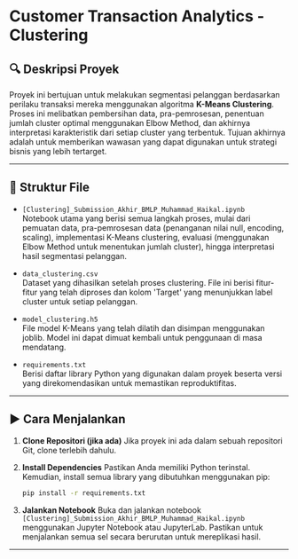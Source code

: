 # Customer Transaction Analytics - Clustering

## 🔍 Deskripsi Proyek

Proyek ini bertujuan untuk melakukan segmentasi pelanggan berdasarkan perilaku transaksi mereka menggunakan algoritma **K-Means Clustering**. Proses ini melibatkan pembersihan data, pra-pemrosesan, penentuan jumlah cluster optimal menggunakan Elbow Method, dan akhirnya interpretasi karakteristik dari setiap cluster yang terbentuk. Tujuan akhirnya adalah untuk memberikan wawasan yang dapat digunakan untuk strategi bisnis yang lebih tertarget.

---

## 📁 Struktur File

- `[Clustering]_Submission_Akhir_BMLP_Muhammad_Haikal.ipynb`  
  Notebook utama yang berisi semua langkah proses, mulai dari pemuatan data, pra-pemrosesan data (penanganan nilai null, encoding, scaling), implementasi K-Means clustering, evaluasi (menggunakan Elbow Method untuk menentukan jumlah cluster), hingga interpretasi hasil segmentasi pelanggan.

- `data_clustering.csv`  
  Dataset yang dihasilkan setelah proses clustering. File ini berisi fitur-fitur yang telah diproses dan kolom 'Target' yang menunjukkan label cluster untuk setiap pelanggan.

- `model_clustering.h5`  
  File model K-Means yang telah dilatih dan disimpan menggunakan joblib. Model ini dapat dimuat kembali untuk penggunaan di masa mendatang.

- `requirements.txt`  
  Berisi daftar library Python yang digunakan dalam proyek beserta versi yang direkomendasikan untuk memastikan reproduktifitas.

---

## ▶️ Cara Menjalankan

1.  **Clone Repositori (jika ada)**
    Jika proyek ini ada dalam sebuah repositori Git, clone terlebih dahulu.

2.  **Install Dependencies**
    Pastikan Anda memiliki Python terinstal. Kemudian, install semua library yang dibutuhkan menggunakan pip:
    ```bash
    pip install -r requirements.txt
    ```

3.  **Jalankan Notebook**
    Buka dan jalankan notebook `[Clustering]_Submission_Akhir_BMLP_Muhammad_Haikal.ipynb` menggunakan Jupyter Notebook atau JupyterLab. Pastikan untuk menjalankan semua sel secara berurutan untuk mereplikasi hasil.

---
